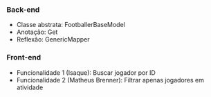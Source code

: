### Back-end

- Classe abstrata: FootballerBaseModel
- Anotação: Get
- Reflexão: GenericMapper

### Front-end

- Funcionalidade 1 (Isaque): Buscar jogador por ID
- Funcionalidade 2 (Matheus Brenner): Filtrar apenas jogadores em atividade
